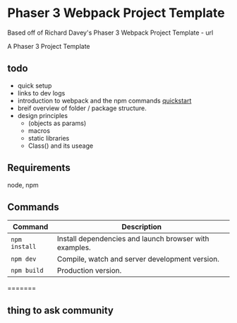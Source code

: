 # Phaser 3 Webpack Project Template

Based off of Richard Davey's Phaser 3 Webpack Project Template - url

A Phaser 3 Project Template

## todo

- quick setup
- links to dev logs
- introduction to webpack and the npm commands [quickstart](https://medium.com/javascript-training/beginner-s-guide-to-webpack-b1f1a3638460)
- breif overview of folder / package structure.
- design principles
  - (objects as params)
  - macros
  - static libraries
  - Class() and its useage

## Requirements

node, npm

## Commands

| Command | Description |
|---------|-------------|
| `npm install` | Install dependencies and launch browser with examples.|
| `npm dev` | Compile, watch and server development version. |
| `npm build` | Production version. |
=======

## thing to ask community

